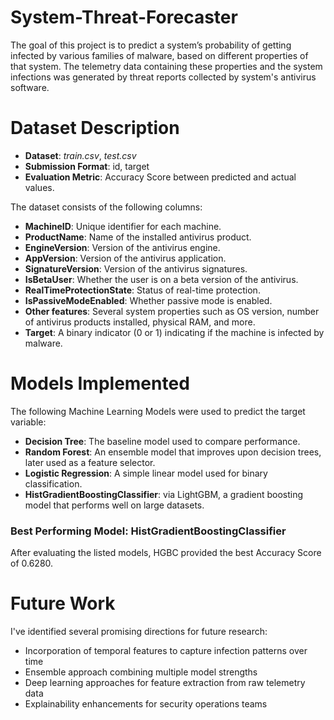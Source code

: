 # System-Threat-Forecaster
The goal of this project is to predict a system’s probability of getting infected by various families of malware, based on different properties of that system. The telemetry data containing these properties and the system infections was generated by threat reports collected by system's antivirus software.

# Dataset Description
- **Dataset**: _train.csv_, _test.csv_
- **Submission Format**: id, target
- **Evaluation Metric**: Accuracy Score between predicted and actual values.

The dataset consists of the following columns:

- **MachineID**: Unique identifier for each machine.
- **ProductName**: Name of the installed antivirus product.
- **EngineVersion**: Version of the antivirus engine.
- **AppVersion**: Version of the antivirus application.
- **SignatureVersion**: Version of the antivirus signatures.
- **IsBetaUser**: Whether the user is on a beta version of the antivirus.
- **RealTimeProtectionState**: Status of real-time protection.
- **IsPassiveModeEnabled**: Whether passive mode is enabled.
- **Other features**: Several system properties such as OS version, number of antivirus products installed, physical RAM, and more.
- **Target**: A binary indicator (0 or 1) indicating if the machine is infected by malware.

# Models Implemented
The following Machine Learning Models were used to predict the target variable:

- **Decision Tree**: The baseline model used to compare performance.
- **Random Forest**: An ensemble model that improves upon decision trees, later used as a feature selector.
- **Logistic Regression**: A simple linear model used for binary classification.
- **HistGradientBoostingClassifier**: via LightGBM, a gradient boosting model that performs well on large datasets.

### Best Performing Model: HistGradientBoostingClassifier
After evaluating the listed models, HGBC provided the best Accuracy Score of 0.6280.

# Future Work
I've identified several promising directions for future research:

- Incorporation of temporal features to capture infection patterns over time
- Ensemble approach combining multiple model strengths
- Deep learning approaches for feature extraction from raw telemetry data
- Explainability enhancements for security operations teams
